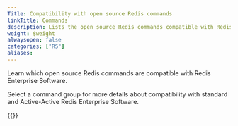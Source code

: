 ```yaml
---
Title: Compatibility with open source Redis commands
linkTitle: Commands
description: Lists the open source Redis commands compatible with Redis Enterprise Software.
weight: $weight
alwaysopen: false
categories: ["RS"]
aliases: 
---
```


Learn which open source Redis commands are compatible with Redis Enterprise Software.

Select a command group for more details about compatibility with standard and Active-Active Redis Enterprise Software.

{{<table-children columnNames="Command group,Description" columnSources="LinkTitle,Description" enableLinks="LinkTitle">}}
